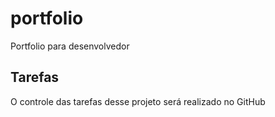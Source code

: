 # portfolio
Portfolio para desenvolvedor

## Tarefas

O controle das tarefas desse projeto será realizado no GitHub